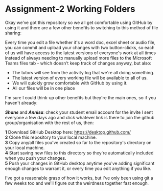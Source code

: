 # Assignment-2 Working Folders

Okay we've got this repository so we all get comfortable using GitHub by using it and there are a few other benefits to switching to this method of file sharing:

Every time you edit a file whether it's a word doc, excel sheet or audio file, you can commit and upload your changes with two button-clicks, so each of us will have access to the latest versions of everyone's work at all times instead of always needing to manually upload more files to the Microsoft Teams files tab - which doesn't keep track of changes anyway, but also:

  - The tutors will see from the activity log that we're all doing something.
  - The latest version of every working file will be available to all of us.
  - We will quickly grow comfortable with GitHub by using it.
  - All our files will be in one place

I'm sure I could think-up other benefits but they're the main ones, so if you haven't already:

<b><i>Shane</i></b> and <b><i>Annisa</i></b>: check your student email account for the invite I sent everyone a few days ago and click whatever link is there to join the github group/organisation with the rest of us, then:

<b>1</b> Download GitHub Desktop here: https://desktop.github.com/<br>
<b>2</b> Clone this repository to your local machine.<br>
<b>3</b> Copy any/all files you've created so far to the repository's directory on your local machine.<br>
<b>4</b> Start saving new files to this directory so they're automatically included when you push your changes.<br>
<b>5</b> Push your changes in GitHub desktop anytime you've adding significant enough changes to warrant it, or every time you edit anything if you like.<br>

I've got a reasonable grasp of how it works, but I've only been using git a few weeks too and we'll figure out the weirdness together fast enough.
